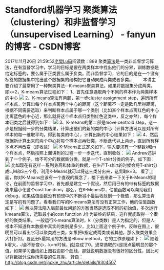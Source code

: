# Standford机器学习 聚类算法（clustering）和非监督学习（unsupervised Learning） - fanyun的博客 - CSDN博客
2017年11月26日 21:59:52[老樊Lu码](https://me.csdn.net/fanyun_01)阅读数：889
聚类[算法](http://lib.csdn.net/base/datastructure)是一类非监督学习算法，在有监督学习中，学习的目标是要在两类样本中找出他们的分界，训练数据是给定标签的，要么属于正类要么属于负类。而非监督学习，它的目的是在一个没有标签的数据集中找出这个数据集的结构把它自动聚成两类或者多类。
　　本讲主要介绍了最常用了一种聚类算法--K-means聚类算法。如果将数据集分成两类，即k=2，K-means算法过程如下：
1、首先任意选取两个不同的样本作为两类样本的中心
![](https://img-blog.csdn.net/20130711213433140?watermark/2/text/aHR0cDovL2Jsb2cuY3Nkbi5uZXQvdXNpbmduYW1lc3BhY2Vfc3Rk/font/5a6L5L2T/fontsize/400/fill/I0JBQkFCMA==/dissolve/70/gravity/SouthEast)
2、K-means算法有两部，第一步cluster assignment step，遍历所有样本点，计算出每个样本点离两个中心的距离（这个距离不一定是欧几里得距离，根据不同需要选取）来判断样本点属于哪一个类别（比如某个样本点离红色的中心比离蓝色的中心近，那么就将这个样本点归类到红色这类中，反之亦然），每个样本归类之后就得到如下：
![](https://img-blog.csdn.net/20130711213527828?watermark/2/text/aHR0cDovL2Jsb2cuY3Nkbi5uZXQvdXNpbmduYW1lc3BhY2Vfc3Rk/font/5a6L5L2T/fontsize/400/fill/I0JBQkFCMA==/dissolve/70/gravity/SouthEast)
3、K-means的第二部是move centroid step，这一步是根据前一步的分类结果，计算出他们的新的类的中心（计算方法可以是对所有样本的每一维取平均，得到每类的中心），计算出新的中心结果如下：
![](https://img-blog.csdn.net/20130711213612968?watermark/2/text/aHR0cDovL2Jsb2cuY3Nkbi5uZXQvdXNpbmduYW1lc3BhY2Vfc3Rk/font/5a6L5L2T/fontsize/400/fill/I0JBQkFCMA==/dissolve/70/gravity/SouthEast)
4、然后根据新计算出来的两个中心将每个样本点再归类，不断迭代以上两步，直到所有样本点不再改变（即收敛）
![](https://img-blog.csdn.net/20130711213656828?watermark/2/text/aHR0cDovL2Jsb2cuY3Nkbi5uZXQvdXNpbmduYW1lc3BhY2Vfc3Rk/font/5a6L5L2T/fontsize/400/fill/I0JBQkFCMA==/dissolve/70/gravity/SouthEast)
K-Means正式定义如下，输入要求有一个整数k和m个样本点，然后按照上面讲到的过程一步一步迭代，直到收敛：
![](https://img-blog.csdn.net/20130711213740265?watermark/2/text/aHR0cDovL2Jsb2cuY3Nkbi5uZXQvdXNpbmduYW1lc3BhY2Vfc3Rk/font/5a6L5L2T/fontsize/400/fill/I0JBQkFCMA==/dissolve/70/gravity/SouthEast)
Andrew还讲到了一个例子，给不可分的数据集分类，就是一个T-shirt分类的例子，如下图：
![](https://img-blog.csdn.net/20130711213913078?watermark/2/text/aHR0cDovL2Jsb2cuY3Nkbi5uZXQvdXNpbmduYW1lc3BhY2Vfc3Rk/font/5a6L5L2T/fontsize/400/fill/I0JBQkFCMA==/dissolve/70/gravity/SouthEast)
比如现在有这样一系列身高和体重的数据，在生产T-shirt的时候会将T-shirt分成L,M和S三个号，利用K-Means就可以将这三类分出来，这里取k=3。
看了上面，你对K-Means应该有一个直观的概念了，接下去来讲一下关于K-Means的理论，在前面的监督学习中，首先都是建立一个假设，然后用已有的带有标签的数据集来最小化这个cost function，那么，在K-Means中，估值函数可以帮助我们debug，如果估值函数没有预想中的不断减小最后收敛到一个极值，那么算法肯定是写的有问题了。看看我们写的K-means算法有没有正常工作，他的估值函数如下：
![](https://img-blog.csdn.net/20130711213952734?watermark/2/text/aHR0cDovL2Jsb2cuY3Nkbi5uZXQvdXNpbmduYW1lc3BhY2Vfc3Rk/font/5a6L5L2T/fontsize/400/fill/I0JBQkFCMA==/dissolve/70/gravity/SouthEast)
解决算法陷入局部最优问题的方案当然是选取不同的初始值，多次运行kmeans算法，选取最小的cost function J作为最终的结果，这样就能取得一个很好的聚类结果。
一般运行K-means算法时，k（分类数）是人为指定的，但是人根本不知道样本数据中真实的类别是多少，比如上面这个例子中，反映在图上，很明显可以看出它可以聚类成三类，如果把k指定成两类或者其他，那么聚类效果会大打折扣。要区分k最常用的方法是elbow method，它的工作原理如下：
![](https://img-blog.csdn.net/20130711214039171?watermark/2/text/aHR0cDovL2Jsb2cuY3Nkbi5uZXQvdXNpbmduYW1lc3BhY2Vfc3Rk/font/5a6L5L2T/fontsize/400/fill/I0JBQkFCMA==/dissolve/70/gravity/SouthEast)
随着k增大，J会不断变小，k=m时候，j就变成了0。通常选取的k是拐点最明显的那个值。如果学习曲线如上图右边那个曲线，那就说明数据没有很好的区分性，因此可以将数据分成你所需要的任意类。
转自：http://blog.csdn.net/jackie_zhu/article/details/9304507
